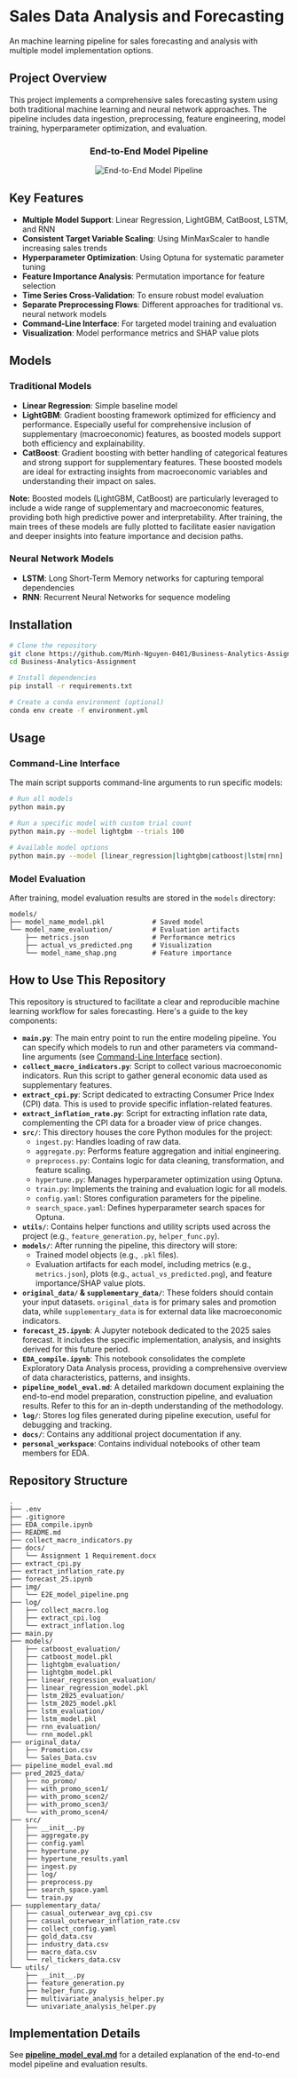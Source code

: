 # Sales Data Analysis and Forecasting

An machine learning pipeline for sales forecasting and analysis with multiple model implementation options.

## Project Overview

This project implements a comprehensive sales forecasting system using both traditional machine learning and neural network approaches. The pipeline includes data ingestion, preprocessing, feature engineering, model training, hyperparameter optimization, and evaluation.

<div align="center">

### End-to-End Model Pipeline

![End-to-End Model Pipeline](./img/E2E_model_pipeline.png)

</div>

## Key Features

- **Multiple Model Support**: Linear Regression, LightGBM, CatBoost, LSTM, and RNN
- **Consistent Target Variable Scaling**: Using MinMaxScaler to handle increasing sales trends
- **Hyperparameter Optimization**: Using Optuna for systematic parameter tuning
- **Feature Importance Analysis**: Permutation importance for feature selection
- **Time Series Cross-Validation**: To ensure robust model evaluation
- **Separate Preprocessing Flows**: Different approaches for traditional vs. neural network models
- **Command-Line Interface**: For targeted model training and evaluation
- **Visualization**: Model performance metrics and SHAP value plots

## Models

### Traditional Models
- **Linear Regression**: Simple baseline model
- **LightGBM**: Gradient boosting framework optimized for efficiency and performance. Especially useful for comprehensive inclusion of supplementary (macroeconomic) features, as boosted models support both efficiency and explainability.
- **CatBoost**: Gradient boosting with better handling of categorical features and strong support for supplementary features. These boosted models are ideal for extracting insights from macroeconomic variables and understanding their impact on sales.

**Note:** Boosted models (LightGBM, CatBoost) are particularly leveraged to include a wide range of supplementary and macroeconomic features, providing both high predictive power and interpretability. After training, the main trees of these models are fully plotted to facilitate easier navigation and deeper insights into feature importance and decision paths.

### Neural Network Models
- **LSTM**: Long Short-Term Memory networks for capturing temporal dependencies
- **RNN**: Recurrent Neural Networks for sequence modeling

## Installation

```bash
# Clone the repository
git clone https://github.com/Minh-Nguyen-0401/Business-Analytics-Assignment.git
cd Business-Analytics-Assignment

# Install dependencies
pip install -r requirements.txt

# Create a conda environment (optional)
conda env create -f environment.yml
```

## Usage

### Command-Line Interface

The main script supports command-line arguments to run specific models:

```bash
# Run all models
python main.py

# Run a specific model with custom trial count
python main.py --model lightgbm --trials 100

# Available model options
python main.py --model [linear_regression|lightgbm|catboost|lstm|rnn]
```

### Model Evaluation

After training, model evaluation results are stored in the `models` directory:

```
models/
├── model_name_model.pkl            # Saved model
└── model_name_evaluation/          # Evaluation artifacts
    ├── metrics.json                # Performance metrics
    ├── actual_vs_predicted.png     # Visualization
    └── model_name_shap.png         # Feature importance
```

## How to Use This Repository

This repository is structured to facilitate a clear and reproducible machine learning workflow for sales forecasting. Here's a guide to the key components:

- **`main.py`**: The main entry point to run the entire modeling pipeline. You can specify which models to run and other parameters via command-line arguments (see [Command-Line Interface](#command-line-interface) section).
- **`collect_macro_indicators.py`**: Script to collect various macroeconomic indicators. Run this script to gather general economic data used as supplementary features.
- **`extract_cpi.py`**: Script dedicated to extracting Consumer Price Index (CPI) data. This is used to provide specific inflation-related features.
- **`extract_inflation_rate.py`**: Script for extracting inflation rate data, complementing the CPI data for a broader view of price changes.
- **`src/`**: This directory houses the core Python modules for the project:
  - `ingest.py`: Handles loading of raw data.
  - `aggregate.py`: Performs feature aggregation and initial engineering.
  - `preprocess.py`: Contains logic for data cleaning, transformation, and feature scaling.
  - `hypertune.py`: Manages hyperparameter optimization using Optuna.
  - `train.py`: Implements the training and evaluation logic for all models.
  - `config.yaml`: Stores configuration parameters for the pipeline.
  - `search_space.yaml`: Defines hyperparameter search spaces for Optuna.
- **`utils/`**: Contains helper functions and utility scripts used across the project (e.g., `feature_generation.py`, `helper_func.py`).
- **`models/`**: After running the pipeline, this directory will store:
  - Trained model objects (e.g., `.pkl` files).
  - Evaluation artifacts for each model, including metrics (e.g., `metrics.json`), plots (e.g., `actual_vs_predicted.png`), and feature importance/SHAP value plots.
- **`original_data/` & `supplementary_data/`**: These folders should contain your input datasets. `original_data` is for primary sales and promotion data, while `supplementary_data` is for external data like macroeconomic indicators.
- **`forecast_25.ipynb`**: A Jupyter notebook dedicated to the 2025 sales forecast. It includes the specific implementation, analysis, and insights derived for this future period.
- **`EDA_compile.ipynb`**: This notebook consolidates the complete Exploratory Data Analysis process, providing a comprehensive overview of data characteristics, patterns, and insights.
- **`pipeline_model_eval.md`**: A detailed markdown document explaining the end-to-end model preparation, construction pipeline, and evaluation results. Refer to this for an in-depth understanding of the methodology.
- **`log/`**: Stores log files generated during pipeline execution, useful for debugging and tracking.
- **`docs/`**: Contains any additional project documentation if any.
- **`personal_workspace`**: Contains individual notebooks of other team members for EDA.

## Repository Structure

```text
.
├── .env
├── .gitignore
├── EDA_compile.ipynb
├── README.md
├── collect_macro_indicators.py
├── docs/
│   └── Assignment 1 Requirement.docx
├── extract_cpi.py
├── extract_inflation_rate.py
├── forecast_25.ipynb
├── img/
│   └── E2E_model_pipeline.png
├── log/
│   ├── collect_macro.log
│   ├── extract_cpi.log
│   └── extract_inflation.log
├── main.py
├── models/
│   ├── catboost_evaluation/
│   ├── catboost_model.pkl
│   ├── lightgbm_evaluation/
│   ├── lightgbm_model.pkl
│   ├── linear_regression_evaluation/
│   ├── linear_regression_model.pkl
│   ├── lstm_2025_evaluation/
│   ├── lstm_2025_model.pkl
│   ├── lstm_evaluation/
│   ├── lstm_model.pkl
│   ├── rnn_evaluation/
│   └── rnn_model.pkl
├── original_data/
│   ├── Promotion.csv
│   └── Sales_Data.csv
├── pipeline_model_eval.md
├── pred_2025_data/
│   ├── no_promo/
│   ├── with_promo_scen1/
│   ├── with_promo_scen2/
│   ├── with_promo_scen3/
│   └── with_promo_scen4/
├── src/
│   ├── __init__.py
│   ├── aggregate.py
│   ├── config.yaml
│   ├── hypertune.py
│   ├── hypertune_results.yaml
│   ├── ingest.py
│   ├── log/
│   ├── preprocess.py
│   ├── search_space.yaml
│   └── train.py
├── supplementary_data/
│   ├── casual_outerwear_avg_cpi.csv
│   ├── casual_outerwear_inflation_rate.csv
│   ├── collect_config.yaml
│   ├── gold_data.csv
│   ├── industry_data.csv
│   ├── macro_data.csv
│   └── rel_tickers_data.csv
└── utils/
    ├── __init__.py
    ├── feature_generation.py
    ├── helper_func.py
    ├── multivariate_analysis_helper.py
    └── univariate_analysis_helper.py
```

## Implementation Details

See [**pipeline_model_eval.md**](./pipeline_model_eval.md) for a detailed explanation of the end-to-end model pipeline and evaluation results.
